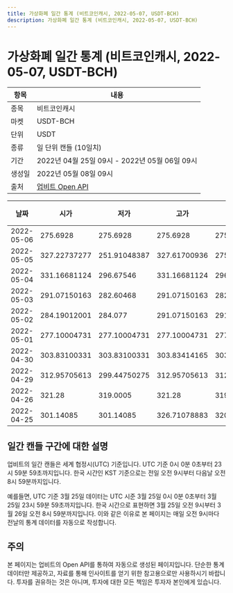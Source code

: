 ```yaml
---
title: 가상화폐 일간 통계 (비트코인캐시, 2022-05-07, USDT-BCH)
description: 가상화폐 일간 통계 (비트코인캐시, 2022-05-07, USDT-BCH)
---
```



가상화폐 일간 통계 (비트코인캐시, 2022-05-07, USDT-BCH)
===

|항목|내용|
|--|--|
|종목|비트코인캐시|
|마켓|USDT-BCH|
|단위|USDT|
|종류|일 단위 캔들 (10일치)|
|기간|2022년 04월 25일 09시 - 2022년 05월 06일 09시|
|생성일|2022년 05월 08일 09시|
|출처|[업비트 Open API](https://docs.upbit.com)|


|날짜|시가|저가|고가|종가|비고|
|--|--|--|--|--|--|
|2022-05-06|275.6928|275.6928|275.6928|275.6928|    |
|2022-05-05|327.22737277|251.91048387|327.61700936|275.6928|    |
|2022-05-04|331.16681124|296.67546|331.16681124|296.67546|    |
|2022-05-03|291.07150163|282.60468|291.07150163|282.60468|    |
|2022-05-02|284.19012001|284.077|291.07150163|291.07150163|    |
|2022-05-01|277.10004731|277.10004731|277.10004731|277.10004731|    |
|2022-04-30|303.83100331|303.83100331|303.83414165|303.83414165|    |
|2022-04-29|312.95705613|299.44750275|312.95705613|312.01445137|    |
|2022-04-26|321.28|319.0005|321.28|319.0005|    |
|2022-04-25|301.14085|301.14085|326.71078883|320.74928975|    |


일간 캔들 구간에 대한 설명
---


업비트의 일간 캔들은 세계 협정시(UTC) 기준입니다. 
UTC 기준 0시 0분 0초부터 23시 59분 59초까지입니다. 
한국 시간인 KST 기준으로는 전일 오전 9시부터 다음날 오전 8시 59분까지입니다. 


예를들면, UTC 기준 3월 25일 데이터는 UTC 시준 3월 25일 0시 0분 0초부터 3월 25일 23시 59분 59초까지입니다. 
한국 시간으로 표현하면 3월 25일 오전 9시부터 3월 26일 오전 8시 59분까지입니다. 
이와 같은 이유로 본 페이지는 매일 오전 9시마다 전날의 통계 데이터를 자동으로 작성합니다. 


주의
---


본 페이지는 업비트의 Open API를 통하여 자동으로 생성된 페이지입니다. 
단순한 통계 데이터만 제공하고, 자료를 통해 인사이트를 얻기 위한 참고용으로만 사용하시기 바랍니다. 
투자를 권유하는 것은 아니며, 투자에 대한 모든 책임은 투자자 본인에게 있습니다. 
